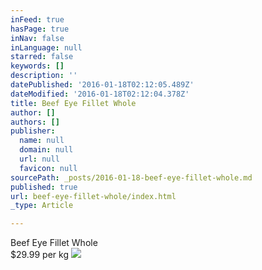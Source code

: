 ```yaml
---
inFeed: true
hasPage: true
inNav: false
inLanguage: null
starred: false
keywords: []
description: ''
datePublished: '2016-01-18T02:12:05.489Z'
dateModified: '2016-01-18T02:12:04.378Z'
title: Beef Eye Fillet Whole
author: []
authors: []
publisher:
  name: null
  domain: null
  url: null
  favicon: null
sourcePath: _posts/2016-01-18-beef-eye-fillet-whole.md
published: true
url: beef-eye-fillet-whole/index.html
_type: Article

---
```

Beef Eye Fillet Whole  
$29.99 per kg
![](https://s3-us-west-2.amazonaws.com/the-grid-img/p/a56e3c6738cd7210e36daa4d5db0e1a64d3c2341.jpg)